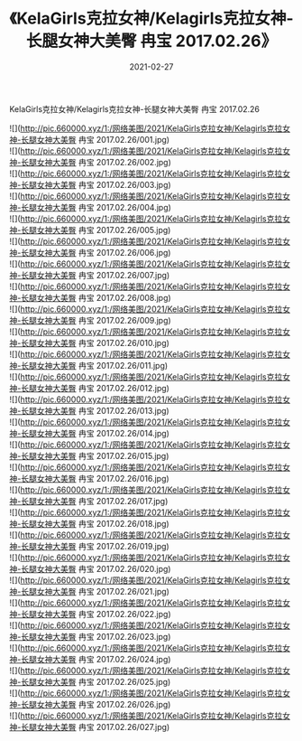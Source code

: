 ﻿---
layout: post
title:  《KelaGirls克拉女神/Kelagirls克拉女神-长腿女神大美臀 冉宝 2017.02.26》
date:   2021-02-27
img: http://pic.660000.xyz/1:/网络美图/2021/KelaGirls克拉女神/Kelagirls克拉女神-长腿女神大美臀 冉宝 2017.02.26/000.jpg
categories: [美女, 清纯, 唯美]
---

KelaGirls克拉女神/Kelagirls克拉女神-长腿女神大美臀 冉宝 2017.02.26

 ![](http://pic.660000.xyz/1:/网络美图/2021/KelaGirls克拉女神/Kelagirls克拉女神-长腿女神大美臀 冉宝 2017.02.26/001.jpg) <br>![](http://pic.660000.xyz/1:/网络美图/2021/KelaGirls克拉女神/Kelagirls克拉女神-长腿女神大美臀 冉宝 2017.02.26/002.jpg) <br>![](http://pic.660000.xyz/1:/网络美图/2021/KelaGirls克拉女神/Kelagirls克拉女神-长腿女神大美臀 冉宝 2017.02.26/003.jpg) <br>![](http://pic.660000.xyz/1:/网络美图/2021/KelaGirls克拉女神/Kelagirls克拉女神-长腿女神大美臀 冉宝 2017.02.26/004.jpg) <br>![](http://pic.660000.xyz/1:/网络美图/2021/KelaGirls克拉女神/Kelagirls克拉女神-长腿女神大美臀 冉宝 2017.02.26/005.jpg) <br>![](http://pic.660000.xyz/1:/网络美图/2021/KelaGirls克拉女神/Kelagirls克拉女神-长腿女神大美臀 冉宝 2017.02.26/006.jpg) <br>![](http://pic.660000.xyz/1:/网络美图/2021/KelaGirls克拉女神/Kelagirls克拉女神-长腿女神大美臀 冉宝 2017.02.26/007.jpg) <br>![](http://pic.660000.xyz/1:/网络美图/2021/KelaGirls克拉女神/Kelagirls克拉女神-长腿女神大美臀 冉宝 2017.02.26/008.jpg) <br>![](http://pic.660000.xyz/1:/网络美图/2021/KelaGirls克拉女神/Kelagirls克拉女神-长腿女神大美臀 冉宝 2017.02.26/009.jpg) <br>![](http://pic.660000.xyz/1:/网络美图/2021/KelaGirls克拉女神/Kelagirls克拉女神-长腿女神大美臀 冉宝 2017.02.26/010.jpg) <br>![](http://pic.660000.xyz/1:/网络美图/2021/KelaGirls克拉女神/Kelagirls克拉女神-长腿女神大美臀 冉宝 2017.02.26/011.jpg) <br>![](http://pic.660000.xyz/1:/网络美图/2021/KelaGirls克拉女神/Kelagirls克拉女神-长腿女神大美臀 冉宝 2017.02.26/012.jpg) <br>![](http://pic.660000.xyz/1:/网络美图/2021/KelaGirls克拉女神/Kelagirls克拉女神-长腿女神大美臀 冉宝 2017.02.26/013.jpg) <br>![](http://pic.660000.xyz/1:/网络美图/2021/KelaGirls克拉女神/Kelagirls克拉女神-长腿女神大美臀 冉宝 2017.02.26/014.jpg) <br>![](http://pic.660000.xyz/1:/网络美图/2021/KelaGirls克拉女神/Kelagirls克拉女神-长腿女神大美臀 冉宝 2017.02.26/015.jpg) <br>![](http://pic.660000.xyz/1:/网络美图/2021/KelaGirls克拉女神/Kelagirls克拉女神-长腿女神大美臀 冉宝 2017.02.26/016.jpg) <br>![](http://pic.660000.xyz/1:/网络美图/2021/KelaGirls克拉女神/Kelagirls克拉女神-长腿女神大美臀 冉宝 2017.02.26/017.jpg) <br>![](http://pic.660000.xyz/1:/网络美图/2021/KelaGirls克拉女神/Kelagirls克拉女神-长腿女神大美臀 冉宝 2017.02.26/018.jpg) <br>![](http://pic.660000.xyz/1:/网络美图/2021/KelaGirls克拉女神/Kelagirls克拉女神-长腿女神大美臀 冉宝 2017.02.26/019.jpg) <br>![](http://pic.660000.xyz/1:/网络美图/2021/KelaGirls克拉女神/Kelagirls克拉女神-长腿女神大美臀 冉宝 2017.02.26/020.jpg) <br>![](http://pic.660000.xyz/1:/网络美图/2021/KelaGirls克拉女神/Kelagirls克拉女神-长腿女神大美臀 冉宝 2017.02.26/021.jpg) <br>![](http://pic.660000.xyz/1:/网络美图/2021/KelaGirls克拉女神/Kelagirls克拉女神-长腿女神大美臀 冉宝 2017.02.26/022.jpg) <br>![](http://pic.660000.xyz/1:/网络美图/2021/KelaGirls克拉女神/Kelagirls克拉女神-长腿女神大美臀 冉宝 2017.02.26/023.jpg) <br>![](http://pic.660000.xyz/1:/网络美图/2021/KelaGirls克拉女神/Kelagirls克拉女神-长腿女神大美臀 冉宝 2017.02.26/024.jpg) <br>![](http://pic.660000.xyz/1:/网络美图/2021/KelaGirls克拉女神/Kelagirls克拉女神-长腿女神大美臀 冉宝 2017.02.26/025.jpg) <br>![](http://pic.660000.xyz/1:/网络美图/2021/KelaGirls克拉女神/Kelagirls克拉女神-长腿女神大美臀 冉宝 2017.02.26/026.jpg) <br>![](http://pic.660000.xyz/1:/网络美图/2021/KelaGirls克拉女神/Kelagirls克拉女神-长腿女神大美臀 冉宝 2017.02.26/027.jpg) <br>